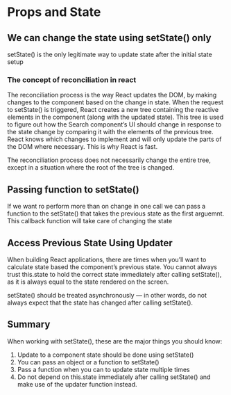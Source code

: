 # Props and State

## We can change the state using setState() only

setState() is the only legitimate way to update state after the initial state setup

### The concept of reconciliation in react

The reconciliation process is the way React updates the DOM, by making changes to the component based on the change in state. When the request to setState() is triggered, React creates a new tree containing the reactive elements in the component (along with the updated state). This tree is used to figure out how the Search component’s UI should change in response to the state change by comparing it with the elements of the previous tree. React knows which changes to implement and will only update the parts of the DOM where necessary. This is why React is fast.

The reconciliation process does not necessarily change the entire tree, except in a situation where the root of the tree is changed.

## Passing function to setState()

If we want ro perform more than on change in one call we can pass a function to the setState() that takes the previous state as the first arguemnt. This callback function will take care of changing the state

## Access Previous State Using Updater

When building React applications, there are times when you’ll want to calculate state based the component’s previous state. You cannot always trust this.state to hold the correct state immediately after calling setState(), as it is always equal to the state rendered on the screen.

setState() should be treated asynchronously — in other words, do not always expect that the state has changed after calling setState().

## Summary

When working with setState(), these are the major things you should know:

1. Update to a component state should be done using setState()
2. You can pass an object or a function to setState()
3. Pass a function when you can to update state multiple times
4. Do not depend on this.state immediately after calling setState() and make use of the updater function instead.
